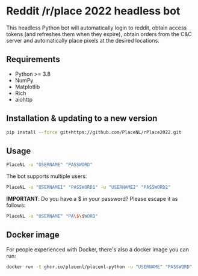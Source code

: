 # Reddit /r/place 2022 headless bot

This headless Python bot will automatically login to reddit, obtain access 
tokens (and refreshes them when they expire), obtain orders from the C&C server
and automatically place pixels at the desired locations.

## Requirements

- Python >= 3.8
- NumPy
- Matplotlib
- Rich
- aiohttp

## Installation & updating to a new version

```bash
pip install --force git+https://github.com/PlaceNL/rPlace2022.git
```

## Usage

```bash
PlaceNL -u "USERNAME" "PASSWORD"
```

The bot supports multiple users:
```bash
PlaceNL -u "USERNAME1" "PASSWORD1" -u "USERNAME2" "PASSWORD2"
```

**IMPORTANT**: Do you have a $ in your password? Please escape it as follows:

```bash
PlaceNL -u "USERNAME" "PA\$\$WORD"
```

## Docker image

For people experienced with Docker, there's also a docker image you can run:

```bash
docker run -t ghcr.io/placenl/placenl-python -u "USERNAME" "PASSWORD"
```
